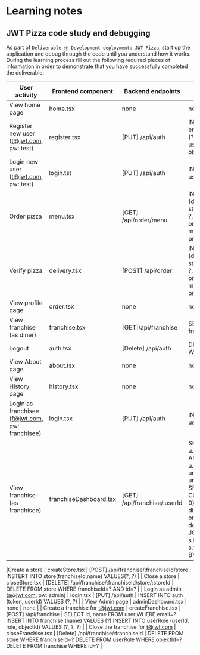 # Learning notes

## JWT Pizza code study and debugging

As part of `Deliverable ⓵ Development deployment: JWT Pizza`, start up the application and debug through the code until you understand how it works. During the learning process fill out the following required pieces of information in order to demonstrate that you have successfully completed the deliverable.

| User activity                                       | Frontend component     | Backend endpoints            | Database SQL                                                                                                                                                                                                                                                                                                                               |
| --------------------------------------------------- | ---------------------- | ---------------------------- | ------------------------------------------------------------------------------------------------------------------------------------------------------------------------------------------------------------------------------------------------------------------------------------------------------------------------------------------ |
| View home page                                      | home.tsx               | none                         | none                                                                                                                                                                                                                                                                                                                                       |
| Register new user<br/>(t@jwt.com, pw: test)         | register.tsx           | [PUT] /api/auth              | INSERT INTO user (name, email, password) VALUES (?, ?, ?) INSERT INTO userRole (userId, role, objectId) VALUES (?, ?, ?)                                                                                                                                                                                                                   |
| Login new user<br/>(t@jwt.com, pw: test)            | login.tst              | [PUT] /api/auth              | INSERT INTO auth (token, userId) VALUES (?, ?)                                                                                                                                                                                                                                                                                             |
| Order pizza                                         | menu.tsx               | [GET] /api/order/menu        | INSERT INTO dinerOrder (dinerId, franchiseId, storeId, date) VALUES (?, ?, ?, now()) INSERT INTO orderItem (orderId, menuId, description, price) VALUES (?, ?, ?, ?)                                                                                                                                                                       |
| Verify pizza                                        | delivery.tsx           | [POST] /api/order            | INSERT INTO dinerOrder (dinerId, franchiseId, storeId, date) VALUES (?, ?, ?, now()) INSERT INTO orderItem (orderId, menuId, description, price) VALUES (?, ?, ?, ?)                                                                                                                                                                       |
| View profile page                                   | order.tsx              | none                         | none                                                                                                                                                                                                                                                                                                                                       |
| View franchise<br/>(as diner)                       | franchise.tsx          | [GET]/api/franchise          | SELECT id, name FROM franchise                                                                                                                                                                                                                                                                                                             |
| Logout                                              | auth.tsx               | [Delete] /api/auth           | DELETE FROM auth WHERE token=?                                                                                                                                                                                                                                                                                                             |
| View About page                                     | about.tsx              | none                         | none                                                                                                                                                                                                                                                                                                                                       |
| View History page                                   | history.tsx            | none                         | none                                                                                                                                                                                                                                                                                                                                       |
| Login as franchisee<br/>(f@jwt.com, pw: franchisee) | login.tsx              | [PUT] /api/auth              | INSERT INTO auth (token, userId) VALUES (?, ?)                                                                                                                                                                                                                                                                                             |
| View franchise<br/>(as franchisee)                  | franchiseDashboard.tsx | [GET] /api/franchise/:userId | SELECT u.id, u.name, u.email FROM userRole AS ur JOIN user AS u ON u.id=ur.userId WHERE ur.objectId=? AND ur.role='franchisee' SELECT s.id, s.name, COALESCE(SUM(oi.price), 0) AS totalRevenue FROM dinerOrder AS do JOIN orderItem AS oi ON do.id=oi.orderId RIGHT JOIN store AS s ON s.id=do.storeId WHERE s.franchiseId=? GROUP BY s.id |

|Create a store | createStore.tsx | [POST] /api/franchise/:franchiseId/store | INSTERT INTO store(franchiseId,name) VALUES(?, ?) |
| Close a store | closeStore.tsx | [DELETE] /api/franchise/:franchiseId/store/:storeId | DELETE FROM store WHERE franchiseId=? AND id=? |
| Login as admin<br/>(a@jwt.com, pw: admin) | login.tsx | [PUT] /api/auth | INSERT INTO auth (token, userId) VALUES (?, ?) |
| View Admin page | adminDashboard.tsx | none | none |
| Create a franchise for t@jwt.com | createFranchise.tsx | [POST] /api/franchise | SELECT id, name FROM user WHERE email=? INSERT INTO franchise (name) VALUES (?) INSERT INTO userRole (userId, role, objectId) VALUES (?, ?, ?) |
| Close the franchise for t@jwt.com | closeFranchise.tsx | [Delete] /api/franchise/:franchiseId | DELETE FROM store WHERE franchiseId=? DELETE FROM userRole WHERE objectId=? DELETE FROM franchise WHERE id=? |
